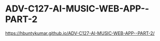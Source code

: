 # ADV-C127-AI-MUSIC-WEB-APP--PART-2

https://hbuntykumar.github.io/ADV-C127-AI-MUSIC-WEB-APP--PART-2/
